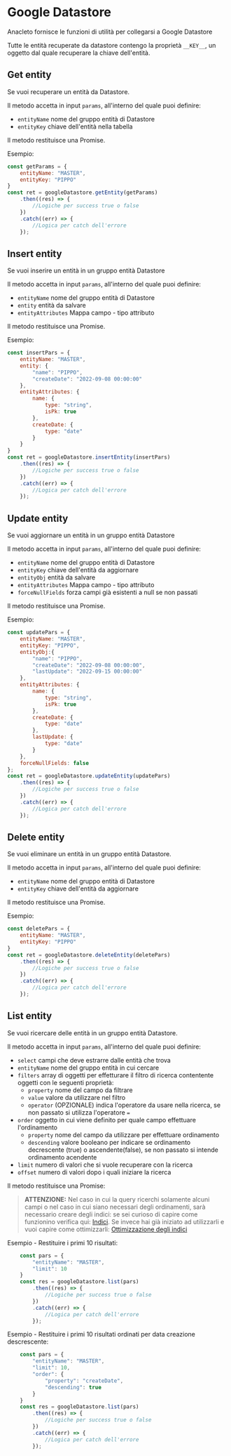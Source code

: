 # Google Datastore
Anacleto fornisce le funzioni di utilità per collegarsi a Google Datastore

Tutte le entità recuperate da datastore contengo la proprietà `__KEY__`, un oggetto dal quale recuperare la chiave dell'entità.

## Get entity
Se vuoi recuperare un entità da Datastore. 

Il metodo accetta in input `params`, all'interno del quale puoi definire:
- `entityName` nome del gruppo entità di Datastore
- `entityKey` chiave dell'entità nella tabella

Il metodo restituisce una Promise.

Esempio:
```js
const getParams = {
    entityName: "MASTER",
    entityKey: "PIPPO"
}
const ret = googleDatastore.getEntity(getParams)
    .then((res) => {
        //Logiche per success true o false
    })
    .catch((err) => {
        //Logica per catch dell'errore
    });
```

## Insert entity

Se vuoi inserire un entità in un gruppo entità Datastore

Il metodo accetta in input `params`, all'interno del quale puoi definire:
- `entityName` nome del gruppo entità di Datastore
- `entity` entità da salvare
- `entityAttributes` Mappa campo - tipo attributo

Il metodo restituisce una Promise.

Esempio:
```js
const insertPars = {
    entityName: "MASTER",
    entity: {
        "name": "PIPPO",
        "createDate": "2022-09-08 00:00:00"
    },
    entityAttributes: {
        name: { 
            type: "string",
            isPk: true 
        },
        createDate: { 
            type: "date"
        }
    }
}
const ret = googleDatastore.insertEntity(insertPars)
    .then((res) => {
        //Logiche per success true o false
    })
    .catch((err) => {
        //Logica per catch dell'errore
    });
```

## Update entity
Se vuoi aggiornare un entità in un gruppo entità Datastore

Il metodo accetta in input `params`, all'interno del quale puoi definire:
- `entityName` nome del gruppo entità di Datastore
- `entityKey` chiave dell'entità da aggiornare
- `entityObj` entità da salvare
- `entityAttributes` Mappa campo - tipo attributo 
- `forceNullFields` forza campi già esistenti a null se non passati

Il metodo restituisce una Promise.

Esempio: 
```javascript
const updatePars = {
    entityName: "MASTER",
    entityKey: "PIPPO",
    entityObj:{
        "name": "PIPPO",
        "createDate": "2022-09-08 00:00:00",
        "lastUpdate": "2022-09-15 00:00:00"
    },
    entityAttributes: {
        name: { 
            type: "string",
            isPk: true 
        },
        createDate: { 
            type: "date"
        },
        lastUpdate: { 
            type: "date"
        }
    },
    forceNullFields: false
};
const ret = googleDatastore.updateEntity(updatePars)
    .then((res) => {
        //Logiche per success true o false
    })
    .catch((err) => {
        //Logica per catch dell'errore
    });
```

## Delete entity
Se vuoi eliminare un entità in un gruppo entità Datastore.

Il metodo accetta in input `params`, all'interno del quale puoi definire:
- `entityName` nome del gruppo entità di Datastore
- `entityKey` chiave dell'entità da aggiornare

Il metodo restituisce una Promise.

Esempio:
```js
const deletePars = {
    entityName: "MASTER",
    entityKey: "PIPPO"
}
const ret = googleDatastore.deleteEntity(deletePars)
    .then((res) => {
        //Logiche per success true o false
    })
    .catch((err) => {
        //Logica per catch dell'errore
    });
```

## List entity
Se vuoi ricercare delle entità in un gruppo entità Datastore.

Il metodo accetta in input `params`, all'interno del quale puoi definire:
- `select` campi che deve estrarre dalle entità che trova
- `entityName` nome del gruppo entità in cui cercare
- `filters` array di oggetti per effetturare il filtro di ricerca contentente oggetti con le seguenti proprietà:
  - `property` nome del campo da filtrare
  - `value` valore da utilizzare nel filtro
  - `operator` (OPZIONALE) indica l'operatore da usare nella ricerca, se non passato si utilizza  l'operatore `=`
- `order` oggetto in cui viene definito per quale campo effettuare l'ordinamento
  - `property` nome del campo da utilizzare per effettuare ordinamento
  - `descending` valore booleano per indicare se ordinamento decrescente (true) o ascendente(false), se non passato si intende ordinamento acendente
- `limit` numero di valori che si vuole recuperare con la ricerca
- `offset` numero di valori dopo i quali iniziare la ricerca 

Il metodo restituisce una Promise:
>**ATTENZIONE:** Nel caso in cui la query ricerchi solamente alcuni campi o nel caso in cui siano necessari degli ordinamenti, sarà necessario creare degli indici: se sei curioso di capire come funzionino verifica qui: [Indici](https://cloud.google.com/datastore/docs/concepts/indexes). Se invece hai già iniziato ad utilizzarli e vuoi capire come ottimizzarli: [Ottimizzazione degli indici](https://cloud.google.com/datastore/docs/concepts/optimize-indexes)

Esempio - Restituire i primi 10 risultati: 
```js
    const pars = {
        "entityName": "MASTER",
        "limit": 10
    }
    const res = googleDatastore.list(pars)
        .then((res) => {
            //Logiche per success true o false
        })
        .catch((err) => {
            //Logica per catch dell'errore
        });
```

Esempio - Restituire i primi 10 risultati ordinati per data creazione descrescente: 
```js
    const pars = {
        "entityName": "MASTER",
        "limit": 10,
        "order": {
            "property": "createDate",
            "descending": true
        }
    }
    const res = googleDatastore.list(pars)
        .then((res) => {
            //Logiche per success true o false
        })
        .catch((err) => {
            //Logica per catch dell'errore
        });
```

